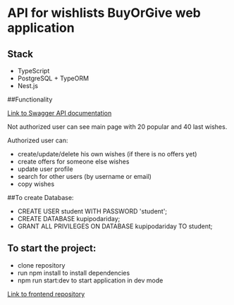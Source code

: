 # API for wishlists BuyOrGive web application


## Stack

- TypeScript
- PostgreSQL + TypeORM
- Nest.js


##Functionality

[Link to Swagger API documentation](https://app.swaggerhub.com/apis/zlocate/KupiPodariDay/1.0.0#/info)

Not authorized user can see main page with 20 popular and 40 last wishes.

Authorized user can:
- create/update/delete his own wishes (if there is no offers yet)
- create offers for someone else wishes
- update user profile
- search for other users (by username or email)
- copy wishes

##To create Database:
- CREATE USER student WITH PASSWORD 'student';
- CREATE DATABASE kupipodariday;
- GRANT ALL PRIVILEGES ON DATABASE kupipodariday TO student;

## To start the project:
- clone repository
- run npm install to install dependencies
- npm run start:dev to start application in dev mode

[Link to frontend repository](https://github.com/ElenaSolov/kupipodariday-frontend)